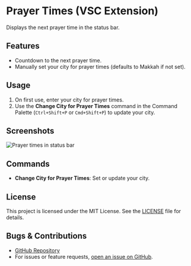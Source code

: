 # Prayer Times (VSC Extension)

Displays the next prayer time in the status bar.

## Features

- Countdown to the next prayer time.
- Manually set your city for prayer times (defaults to Makkah if not set).

## Usage

1. On first use, enter your city for prayer times.
2. Use the **Change City for Prayer Times** command in the Command Palette (`Ctrl+Shift+P` or `Cmd+Shift+P`) to update your city.

## Screenshots

![Prayer times in status bar](https://raw.githubusercontent.com/alwalxed/vscode-extension-prayer-times/refs/heads/main/screenshot.png)

## Commands

- **Change City for Prayer Times**: Set or update your city.

## License

This project is licensed under the MIT License. See the [LICENSE](https://github.com/alwalxed/vscode-extension-prayer-times/blob/main/LICENSE) file for details.

## Bugs & Contributions

- [GitHub Repository](https://github.com/alwalxed/vscode-extension-prayer-times)
- For issues or feature requests, [open an issue on GitHub](https://github.com/alwalxed/vscode-extension-prayer-times/issues).

